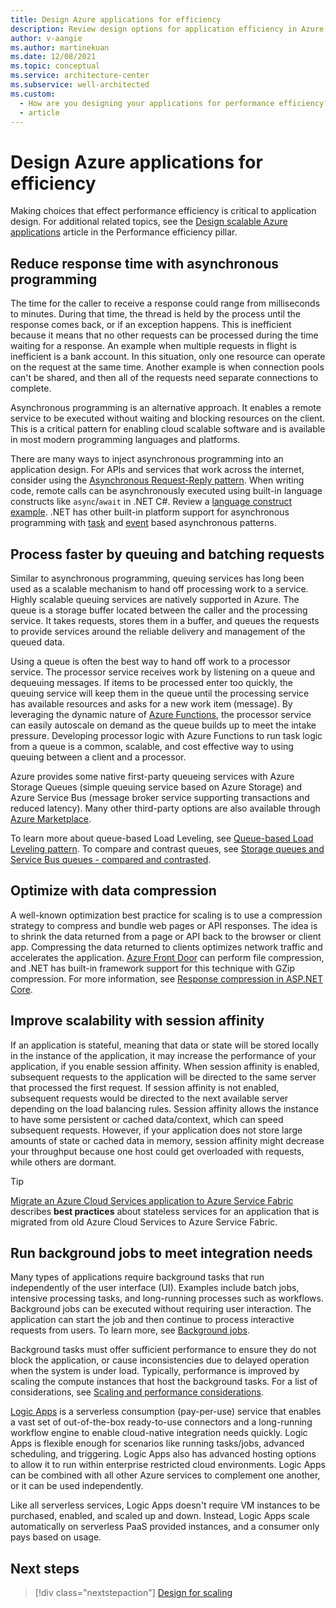 ```yaml
---
title: Design Azure applications for efficiency
description: Review design options for application efficiency in Azure, such as asynchronous programming, queued and batched requests, data compression, and session affinity.
author: v-aangie
ms.author: martinekuan
ms.date: 12/08/2021
ms.topic: conceptual
ms.service: architecture-center
ms.subservice: well-architected
ms.custom:
  - How are you designing your applications for performance efficiency?
  - article
---
```


# Design Azure applications for efficiency

Making choices that effect performance efficiency is critical to application design. For additional related topics, see the [Design scalable Azure applications](./design-apps.md) article in the Performance efficiency pillar.

## Reduce response time with asynchronous programming

The time for the caller to receive a response could range from milliseconds to minutes. During that time, the thread is held by the process until the response comes back, or if an exception happens. This is inefficient because it means that no other requests can be processed during the time waiting for a response. An example when multiple requests in flight is inefficient is a bank account. In this situation, only one resource can operate on the request at the same time. Another example is when connection pools can't be shared, and then all of the requests need separate connections to complete.

Asynchronous programming is an alternative approach. It enables a remote service to be executed without waiting and blocking resources on the client. This is a critical pattern for enabling cloud scalable software and is available in most modern programming languages and platforms.

There are many ways to inject asynchronous programming into an application design. For APIs and services that work across the internet, consider using the [Asynchronous Request-Reply pattern](/azure/architecture/patterns/async-request-reply). When writing code, remote calls can be asynchronously executed using built-in language constructs like `async`/`await` in .NET C#. Review a [language construct example](/dotnet/csharp/async). .NET has other built-in platform support for asynchronous programming with [task](/dotnet/standard/asynchronous-programming-patterns/task-based-asynchronous-pattern-tap) and [event](/dotnet/standard/asynchronous-programming-patterns/event-based-asynchronous-pattern-eap) based asynchronous patterns.

## Process faster by queuing and batching requests

Similar to asynchronous programming, queuing services has long been used as a scalable mechanism to hand off processing work to a service. Highly scalable queuing services are natively supported in Azure. The queue is a storage buffer located between the caller and the processing service. It takes requests, stores them in a buffer, and queues the requests to provide services around the reliable delivery and management of the queued data.

Using a queue is often the best way to hand off work to a processor service. The processor service receives work by listening on a queue and dequeuing messages. If items to be processed enter too quickly, the queuing service will keep them in the queue until the processing service has available resources and asks for a new work item (message). By leveraging the dynamic nature of [Azure Functions](/azure/azure-functions/functions-overview), the processor service can easily autoscale on demand as the queue builds up to meet the intake pressure. Developing processor logic with Azure Functions to run task logic from a queue is a common, scalable, and cost effective way to using queuing between a client and a processor.

Azure provides some native first-party queueing services with Azure Storage Queues (simple queuing service based on Azure Storage) and Azure Service Bus (message broker service supporting transactions and reduced latency). Many other third-party options are also available through [Azure Marketplace](https://azuremarketplace.microsoft.com/marketplace).

To learn more about queue-based Load Leveling, see [Queue-based Load Leveling pattern](/azure/architecture/patterns/queue-based-load-leveling). To compare and contrast queues, see [Storage queues and Service Bus queues - compared and contrasted](/azure/service-bus-messaging/service-bus-azure-and-service-bus-queues-compared-contrasted).

## Optimize with data compression

A well-known optimization best practice for scaling is to use a compression strategy to compress and bundle web pages or API responses. The idea is to shrink the data returned from a page or API back to the browser or client app. Compressing the data returned to clients optimizes network traffic and accelerates the application. [Azure Front Door](/azure/frontdoor/front-door-caching#file-compression) can perform file compression, and .NET has built-in framework support for this technique with GZip compression. For more information, see [Response compression in ASP.NET Core](/aspnet/core/performance/response-compression?preserve-view=true&view=aspnetcore-3.1).

## Improve scalability with session affinity

If an application is stateful, meaning that data or state will be stored locally in the instance of the application, it may increase the performance of your application, if you enable session affinity. When session affinity is enabled, subsequent requests to the application will be directed to the same server that processed the first request. If session affinity is not enabled, subsequent requests would be directed to the next available server depending on the load balancing rules. Session affinity allows the instance to have some persistent or cached data/context, which can speed subsequent requests. However, if your application does not store large amounts of state or cached data in memory, session affinity might decrease your throughput because one host could get overloaded with requests, while others are dormant.

> [!TIP]
> [Migrate an Azure Cloud Services application to Azure Service Fabric](/azure/architecture/service-fabric/migrate-from-cloud-services) describes **best practices** about stateless services for an application that is migrated from old Azure Cloud Services to Azure Service Fabric.

## Run background jobs to meet integration needs

Many types of applications require background tasks that run independently of the user interface (UI). Examples include batch jobs, intensive processing tasks, and long-running processes such as workflows. Background jobs can be executed without requiring user interaction. The application can start the job and then continue to process interactive requests from users. To learn more, see [Background jobs](/azure/architecture/best-practices/background-jobs).

Background tasks must offer sufficient performance to ensure they do not block the application, or cause inconsistencies due to delayed operation when the system is under load. Typically, performance is improved by scaling the compute instances that host the background tasks. For a list of considerations, see [Scaling and performance considerations](/azure/architecture/best-practices/background-jobs#scaling-and-performance-considerations).

[Logic Apps](/azure/logic-apps/logic-apps-overview) is a serverless consumption (pay-per-use) service that enables a vast set of out-of-the-box ready-to-use connectors and a long-running workflow engine to enable cloud-native integration needs quickly. Logic Apps is flexible enough for scenarios like running tasks/jobs, advanced scheduling, and triggering. Logic Apps also has advanced hosting options to allow it to run within enterprise restricted cloud environments. Logic Apps can be combined with all other Azure services to complement one another, or it can be used independently.

Like all serverless services, Logic Apps doesn't require VM instances to be purchased, enabled, and scaled up and down. Instead, Logic Apps scale automatically on serverless PaaS provided instances, and a consumer only pays based on usage.

## Next steps

> [!div class="nextstepaction"]
> [Design for scaling](./design-scale.md)

